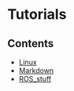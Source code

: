 # Tutorials
## Contents
- [Linux](./doc/linux/README.md)
- [Markdown](./doc/markdown/README.md)
- [ROS_stuff](./doc/ros_customization.md)
